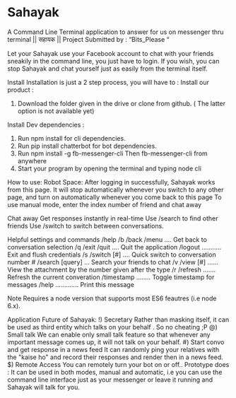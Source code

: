 # Sahayak
A Command Line Terminal application to answer for us on messenger thru terminal 
                     || सहायक ||
Project Submitted by : “Bits_Please “

Let your Sahayak use your Facebook account to chat with your friends sneakily in the command line, you just have to login. If you wish, you can stop Sahayak and chat yourself just as easily from the terminal itself. 

Install
Installation is just a 2 step process, you will have to :
Install our product :

1) Download the folder given in the drive or clone from github.
( The latter option is not available yet)

Install Dev dependencies :
1. Run npm install for cli dependencies.
2. Run pip install chatterbot for bot dependencies.
3. Run npm install -g fb-messenger-cli Then fb-messenger-cli from anywhere
4. Start your program by opening the terminal and typing node cli


How to use:
Robot Space:
After logging in successfully, Sahayak works from this page. It will stop automatically whenever you switch to any other page, and turn on automatically whenever you come back to this page 
To use manual mode, enter the index number of friend and chat away 

Chat away
Get responses instantly in real-time
Use /search to find other friends
Use /switch to switch between conversations.

Helpful settings and commands
/help
/b /back /menu .... Get back to conversation selection
/q /exit /quit .... Quit the application
/logout ........... Exit and flush credentials
/s /switch [#] .... Quick switch to conversation number #
/search [query] ... Search your friends to chat
/v /view [#] ...... View the attachment by the number given after the type
/r /refresh ....... Refresh the current converation
/timestamp ........ Toggle timestamp for messages
/help ............. Print this message

Note
Requires a node version that supports most ES6 feautres (i.e node 6.x).

Application
Future of Sahayak:
 !) Secretary 
Rather than masking itself, it can be used as third entity which talks on your behalf . So no cheating ;P
 @) Small talk 
 We can enable only small talk feature so that whenever any important message comes up, it will not talk on your behalf.
 #) Start convo and get response in a news feed
It can randomly ping your relatives with the "kaise ho" and record their responses and render then in a news feed.
 $) Remote Access
You can remotely turn your bot on or off..
Prototype does :
It can be used in both modes, manual and automatic, i.e you can use the command line interface just as your messenger or leave it running and Sahayak will talk for you.   

